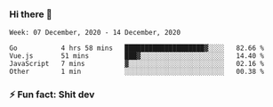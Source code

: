 ### Hi there 👋
<!--START_SECTION:waka-->
```text
Week: 07 December, 2020 - 14 December, 2020

Go           4 hrs 58 mins   ████████████████████▓░░░░   82.66 % 
Vue.js       51 mins         ███▓░░░░░░░░░░░░░░░░░░░░░   14.40 % 
JavaScript   7 mins          ▓░░░░░░░░░░░░░░░░░░░░░░░░   02.16 % 
Other        1 min           ░░░░░░░░░░░░░░░░░░░░░░░░░   00.38 % 
```
<!--END_SECTION:waka-->
<!--
**TG4LAaron/TG4LAaron** is a ✨ _special_ ✨ repository because its `README.md` (this file) appears on your GitHub profile.

Here are some ideas to get you started:

- 🔭 I’m currently working on ...
- 🌱 I’m currently learning ...
- 👯 I’m looking to collaborate on ...
- 🤔 I’m looking for help with ...
- 💬 Ask me about ...
- 📫 How to reach me: ...
- 😄 Pronouns: ...
- ⚡ Fun fact: ...
-->
### ⚡ Fun fact: Shit dev
